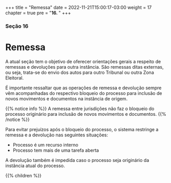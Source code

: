 +++
title = "Remessa"
date = 2022-11-21T15:00:17-03:00
weight = 17
chapter = true
pre = "<b>16. </b>"
+++

### Seção 16

# Remessa

A atual seção tem o objetivo de oferecer orientações gerais a respeito de remessas e devoluções para outra instância. São remessas ditas externas, ou seja, trata-se do envio dos autos para outro Tribunal ou outra Zona Eleitoral.

É importante ressaltar que as operações de remessa e devolução sempre vêm acompanhadas do respectivo bloqueio do processo para inclusão de novos movimentos e documentos na instância de origem. 

{{% notice info %}}
A remessa entre jurisdições não faz o bloqueio do processo originário para inclusão de novos movimentos e documentos.
{{% /notice %}}

Para evitar prejuízos após o bloqueio do processo, o sistema restringe a remessa e a devolução nas seguintes situações:

- Processo é um recurso interno
- Processo tem mais de uma tarefa aberta

A devolução também é impedida caso o processo seja originário da instância atual do processo.

{{% children  %}}

